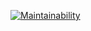 [![Maintainability](https://api.codeclimate.com/v1/badges/2bd93c4382a0107b289a/maintainability)](https://codeclimate.com/github/Bringoff/python-project-lvl1/maintainability)